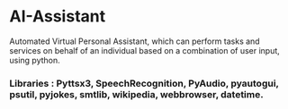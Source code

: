 # AI-Assistant

Automated Virtual Personal Assistant, which can perform tasks and services on behalf of an individual based on a combination of user input, using python.

### Libraries : Pyttsx3, SpeechRecognition, PyAudio, pyautogui, psutil, pyjokes, smtlib, wikipedia, webbrowser, datetime.
